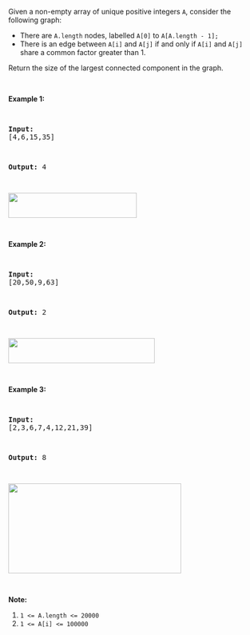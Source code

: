 Given a non-empty&nbsp;array of unique positive integers `` A ``, consider the following graph:

*   There are `` A.length `` nodes, labelled `` A[0] `` to `` A[A.length - 1]; ``
*   There is an edge between `` A[i] `` and `` A[j] ``&nbsp;if and only if&nbsp;`` A[i] `` and `` A[j] `` share a common factor greater than 1.

Return the size of the largest connected component in the graph.

&nbsp;

<div>
<p><strong>Example 1:</strong></p>
<pre>
<strong>Input: </strong><span id="example-input-1-1">[4,6,15,35]</span>
<strong>Output: </strong><span id="example-output-1">4</span>
<span><img alt="" src="https://assets.leetcode.com/uploads/2018/12/01/ex1.png" style="width: 257px; height: 50px;"/></span>
</pre>
<div>
<p><strong>Example 2:</strong></p>
<pre>
<strong>Input: </strong><span id="example-input-2-1">[20,50,9,63]</span>
<strong>Output: </strong><span id="example-output-2">2</span>
<span><img alt="" src="https://assets.leetcode.com/uploads/2018/12/01/ex2.png" style="width: 293px; height: 50px;"/></span>
</pre>
<div>
<p><strong>Example 3:</strong></p>
<pre>
<strong>Input: </strong><span id="example-input-3-1">[2,3,6,7,4,12,21,39]</span>
<strong>Output: </strong><span id="example-output-3">8</span>
<span><img alt="" src="https://assets.leetcode.com/uploads/2018/12/01/ex3.png" style="width: 346px; height: 180px;"/></span>
</pre>
<p><strong>Note:</strong></p>
<ol>
<li><code>1 &lt;= A.length &lt;= 20000</code></li>
<li><code>1 &lt;= A[i] &lt;= 100000</code></li>
</ol>
</div>
</div>
</div>